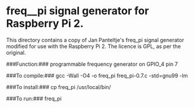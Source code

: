 # freq__pi signal generator for Raspberry Pi 2.
This directory contains a copy of Jan Panteltje's freq_pi signal generator modified for use with the Raspberry Pi 2. The licence is GPL, as per the original.

###Function:###
programmable frequency generator on GPIO_4 pin 7


###To compile:###
gcc -Wall -O4 -o freq_pi freq_pi-0.7.c -std=gnu99 -lm


###To install:###
cp freq_pi /usr/local/bin/

###To run:###
freq_pi

